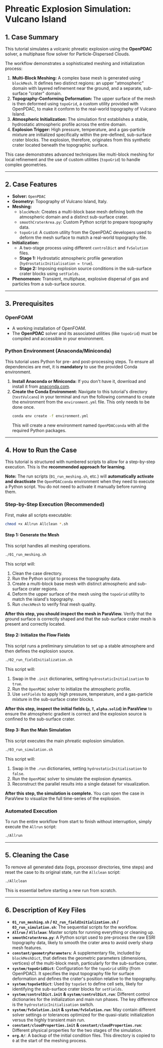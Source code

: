 # Phreatic Explosion Simulation: Vulcano Island

## 1. Case Summary

This tutorial simulates a volcanic phreatic explosion using the **OpenPDAC** solver, a multiphase flow solver for Particle-Dispersed Clouds.

The workflow demonstrates a sophisticated meshing and initialization process:
1.  **Multi-Block Meshing:** A complex base mesh is generated using `blockMesh`. It defines two distinct regions: an upper "atmospheric" domain with layered refinement near the ground, and a separate, sub-surface "crater" domain.
2.  **Topography-Conforming Deformation:** The upper surface of the mesh is then deformed using `topoGrid`, a custom utility provided with OpenPDAC, to make it conform to the real-world topography of Vulcano Island.
3.  **Atmospheric Initialization:** The simulation first establishes a stable, hydrostatic atmospheric profile across the entire domain.
4.  **Explosion Trigger:** High pressure, temperature, and a gas-particle mixture are initialized specifically within the pre-defined, sub-surface crater blocks. The explosion, therefore, originates from this synthetic crater located beneath the topographic surface.

This case demonstrates advanced techniques like multi-block meshing for local refinement and the use of custom utilities (`topoGrid`) to handle complex geometries.

---

## 2. Case Features

-   **Solver:** `OpenPDAC`
-   **Geometry:** Topography of Vulcano Island, Italy.
-   **Meshing:**
    -   `blockMesh`: Creates a multi-block base mesh defining both the atmospheric domain and a distinct sub-surface crater.
    -   `smoothCraterArea.py`: Custom Python script to prepare topography data.
    -   `topoGrid`: A custom utility from the OpenPDAC developers used to deform the mesh surface to match a real-world topography file.
-   **Initialization:**
    -   A two-stage process using different `controlDict` and `fvSolution` files.
    -   **Stage 1:** Hydrostatic atmospheric profile generation (`hydrostaticInitialisation = true`).
    -   **Stage 2:** Imposing explosion source conditions in the sub-surface crater blocks using `setFields`.
-   **Phenomenon:** Transient, multiphase, explosive dispersal of gas and particles from a sub-surface source.

---

## 3. Prerequisites

### OpenFOAM
-   A working installation of OpenFOAM.
-   The **OpenPDAC** solver and its associated utilities (like `topoGrid`) must be compiled and accessible in your environment.

### Python Environment (Anaconda/Miniconda)
This tutorial uses Python for pre- and post-processing steps. To ensure all dependencies are met, it is **mandatory** to use the provided Conda environment.
1.  **Install Anaconda or Miniconda:** If you don't have it, download and install it from [anaconda.com](https://www.anaconda.com/products/distribution).
2.  **Create the Conda Environment:** Navigate to this tutorial's directory (`testVulcano`) in your terminal and run the following command to create the environment from the `environment.yml` file. This only needs to be done once.
    ```bash
    conda env create -f environment.yml
    ```
    This will create a new environment named `OpenPDACconda` with all the required Python packages.

---

## 4. How to Run the Case

This tutorial is structured with numbered scripts to allow for a step-by-step execution. This is the **recommended approach for learning**.

**Note:** The run scripts (`01_run_meshing.sh`, etc.) will **automatically activate and deactivate** the `OpenPDACconda` environment when they need to execute a Python script. You do not need to activate it manually before running them.

### Step-by-Step Execution (Recommended)

First, make all scripts executable:
```bash
chmod +x Allrun Allclean *.sh
```

#### Step 1: Generate the Mesh
This script handles all meshing operations.
```bash
./01_run_meshing.sh
```
This script will:
1.  Clean the case directory.
2.  Run the Python script to process the topography data.
3.  Create a multi-block base mesh with distinct atmospheric and sub-surface crater regions.
4.  Deform the upper surface of the mesh using the `topoGrid` utility to match the island's topography.
5.  Run `checkMesh` to verify final mesh quality.

**After this step, you should inspect the mesh in ParaView.** Verify that the ground surface is correctly shaped and that the sub-surface crater mesh is present and correctly located.

#### Step 2: Initialize the Flow Fields
This script runs a preliminary simulation to set up a stable atmosphere and then defines the explosion source.
```bash
./02_run_fieldInitialization.sh
```
This script will:
1.  Swap in the `.init` dictionaries, setting `hydrostaticInitialisation` to `true`.
2.  Run the `OpenPDAC` solver to initialize the atmospheric profile.
3.  Use `setFields` to apply high pressure, temperature, and a gas-particle mixture in the sub-surface crater blocks.

**After this step, inspect the initial fields (`p`, `T`, `alpha.solid`) in ParaView** to ensure the atmospheric gradient is correct and the explosion source is confined to the sub-surface crater.

#### Step 3: Run the Main Simulation
This script executes the main phreatic explosion simulation.
```bash
./03_run_simulation.sh
```
This script will:
1.  Swap in the `.run` dictionaries, setting `hydrostaticInitialisation` to `false`.
2.  Run the `OpenPDAC` solver to simulate the explosion dynamics.
3.  Reconstruct the parallel results into a single dataset for visualization.

**After this step, the simulation is complete.** You can open the case in ParaView to visualize the full time-series of the explosion.

### Automated Execution

To run the entire workflow from start to finish without interruption, simply execute the `Allrun` script:
```bash
./Allrun
```

---

## 5. Cleaning the Case

To remove all generated data (logs, processor directories, time steps) and reset the case to its original state, run the `Allclean` script:
```bash
./Allclean
```
This is essential before starting a new run from scratch.

---

## 6. Description of Key Files

-   **`01_run_meshing.sh` / `02_run_fieldInitialization.sh` / `03_run_simulation.sh`**: The sequential scripts for the workflow.
-   **`Allrun` / `Allclean`**: Master scripts for running everything or cleaning up.
-   **`smoothCraterArea.py`**: A Python script used to pre-process the raw ESRI topography data, likely to smooth the crater area to avoid overly sharp mesh features.
-   **`constant/geometryParameters`**: A supplementary file, included by `blockMeshDict`, that defines the geometric parameters (dimensions, vertices) of the multi-block mesh, particularly for the sub-surface crater.
-   **`system/topoGridDict`**: Configuration for the `topoGrid` utility (from OpenPDAC). It specifies the input topography file for surface deformation and defines the crater's position relative to the topography.
-   **`system/topoSetDict`**: Used by `topoSet` to define cell sets, likely for identifying the sub-surface crater blocks for `setFields`.
-   **`system/controlDict.init` & `system/controlDict.run`**: Different control dictionaries for the initialization and main run phases. The key difference is the `hydrostaticInitialisation` switch.
-   **`system/fvSolution.init` & `system/fvSolution.run`**: May contain different solver settings or tolerances optimized for the quasi-static initialization versus the highly transient main run.
-   **`constant/cloudProperties.init` & `constant/cloudProperties.run`**: Different physical properties for the two stages of the simulation.
-   **`org.0/`**: A backup of the initial condition files. This directory is copied to `0` at the start of the meshing process.
